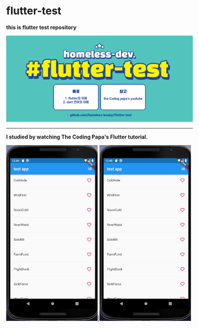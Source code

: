 # flutter-test

**this is flutter test repository** <br>

<img src="./pro_cap/flutter-test.png" />


<hr>

**I studied by watching The Coding Papa's Flutter tutorial.**


<img src="./pro_cap/1.gif" width=49% style="display:inline"/>|<img src="./pro_cap/2.gif" width=49%/>  
